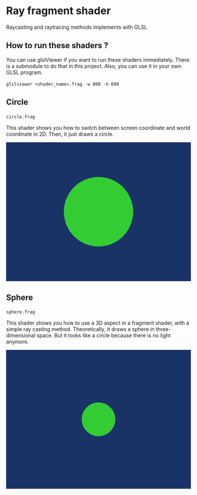 # Ray fragment shader

Raycasting and raytracing methods implements with GLSL

## How to run these shaders ?

You can use glslViewer if you want to run these shaders immediately. There is a submodule to do that in this project. Also, you can use it in your own GLSL program.

`glslviewer <shader_name>.frag -w 800 -h 600`

## Circle

`circle.frag`

This shader shows you how to switch between screen coordinate and world coordinate in 2D. Then, it just draws a circle.

![circle.frag](docs/screenshots/circle.png)

## Sphere

`sphere.frag`

This shader shows you how to use a 3D aspect in a fragment shader, with a simple ray casting method. Theoretically, it draws a sphere in three-dimensional space. But it looks like a circle because there is no light anymore.

![sphere.frag](docs/screenshots/sphere.png)
